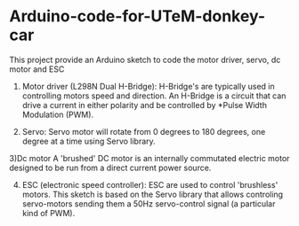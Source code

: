 # Arduino-code-for-UTeM-donkey-car
This project provide an Arduino sketch to code the motor driver, servo, dc motor  and ESC 

1) Motor driver (L298N Dual H-Bridge): 
  H-Bridge's are typically used in controlling motors speed and direction. An H-Bridge is a circuit that can drive a current in               either polarity and be controlled by *Pulse Width Modulation (PWM).

2) Servo: 
  Servo motor will rotate from 0 degrees to 180 degrees, one degree at a time using Servo library.

3)Dc motor
  A 'brushed' DC motor is an internally commutated electric motor designed to be run from a direct current power source. 

4) ESC (electronic speed controller):
  ESC are used to control 'brushless' motors. This sketch is based on the Servo library that allows controling servo-motors sending them a   50Hz servo-control signal (a particular kind of PWM).

